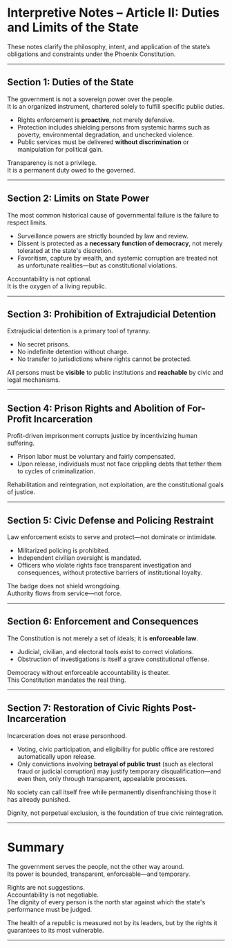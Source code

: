 # Interpretive Notes – Article II: Duties and Limits of the State

These notes clarify the philosophy, intent, and application of the state’s obligations and constraints under the Phoenix Constitution.

---

## Section 1: Duties of the State

The government is not a sovereign power over the people.  
It is an organized instrument, chartered solely to fulfill specific public duties.

- Rights enforcement is **proactive**, not merely defensive.
- Protection includes shielding persons from systemic harms such as poverty, environmental degradation, and unchecked violence.
- Public services must be delivered **without discrimination** or manipulation for political gain.

Transparency is not a privilege.  
It is a permanent duty owed to the governed.

---

## Section 2: Limits on State Power

The most common historical cause of governmental failure is the failure to respect limits.

- Surveillance powers are strictly bounded by law and review.
- Dissent is protected as a **necessary function of democracy**, not merely tolerated at the state's discretion.
- Favoritism, capture by wealth, and systemic corruption are treated not as unfortunate realities—but as constitutional violations.

Accountability is not optional.  
It is the oxygen of a living republic.

---

## Section 3: Prohibition of Extrajudicial Detention

Extrajudicial detention is a primary tool of tyranny.

- No secret prisons.
- No indefinite detention without charge.
- No transfer to jurisdictions where rights cannot be protected.

All persons must be **visible** to public institutions and **reachable** by civic and legal mechanisms.

---

## Section 4: Prison Rights and Abolition of For-Profit Incarceration

Profit-driven imprisonment corrupts justice by incentivizing human suffering.

- Prison labor must be voluntary and fairly compensated.
- Upon release, individuals must not face crippling debts that tether them to cycles of criminalization.

Rehabilitation and reintegration, not exploitation, are the constitutional goals of justice.

---

## Section 5: Civic Defense and Policing Restraint

Law enforcement exists to serve and protect—not dominate or intimidate.

- Militarized policing is prohibited.
- Independent civilian oversight is mandated.
- Officers who violate rights face transparent investigation and consequences, without protective barriers of institutional loyalty.

The badge does not shield wrongdoing.  
Authority flows from service—not force.

---

## Section 6: Enforcement and Consequences

The Constitution is not merely a set of ideals; it is **enforceable law**.

- Judicial, civilian, and electoral tools exist to correct violations.
- Obstruction of investigations is itself a grave constitutional offense.

Democracy without enforceable accountability is theater.  
This Constitution mandates the real thing.

---

## Section 7: Restoration of Civic Rights Post-Incarceration

Incarceration does not erase personhood.

- Voting, civic participation, and eligibility for public office are restored automatically upon release.
- Only convictions involving **betrayal of public trust** (such as electoral fraud or judicial corruption) may justify temporary disqualification—and even then, only through transparent, appealable processes.

No society can call itself free while permanently disenfranchising those it has already punished.

Dignity, not perpetual exclusion, is the foundation of true civic reintegration.

---

# Summary

The government serves the people, not the other way around.  
Its power is bounded, transparent, enforceable—and temporary.

Rights are not suggestions.  
Accountability is not negotiable.  
The dignity of every person is the north star against which the state's performance must be judged.

The health of a republic is measured not by its leaders, but by the rights it guarantees to its most vulnerable.

---
